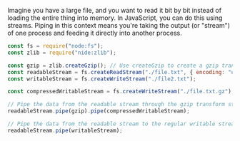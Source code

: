 Imagine you have a large file, and you want to read it bit by bit instead of loading the entire thing into memory. In JavaScript, you can do this using streams. Piping in this context means you're taking the output (or "stream") of one process and feeding it directly into another process.

```javascript
const fs = require("node:fs");
const zlib = require("nide:zlib"); 

const gzip = zlib.createGzip(); // Use createGzip to create a gzip transform stream
const readableStream = fs.createReadStream("./file.txt", { encoding: "utf-8", highWaterMark: 2 });
const writableStream = fs.createWriteStream("./file2.txt"); 

const compressedWritableStream = fs.createWriteStream("./file.txt.gz"); 

// Pipe the data from the readable stream through the gzip transform stream and then to the compressed writable stream
readableStream.pipe(gzip).pipe(compressedWritableStream);

// Pipe the data from the readable stream to the regular writable stream
readableStream.pipe(writableStream);
